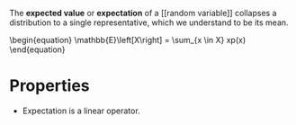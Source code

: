 The **expected value** or **expectation** of a [[random variable]] collapses a distribution to a single representative, which we understand to be its mean.

\begin{equation}
\mathbb{E}\left[X\right] = \sum_{x \in X} xp(x)
\end{equation}

# Properties

* Expectation is a linear operator.